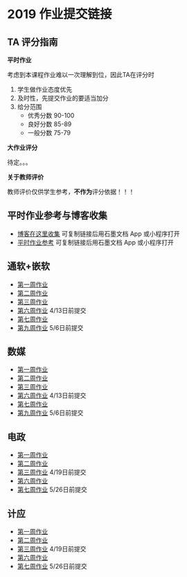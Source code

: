# 2019 作业提交链接

## TA 评分指南

**平时作业**

考虑到本课程作业难以一次理解到位，因此TA在评分时

1. 学生做作业态度优先
2. 及时性，先提交作业的要适当加分
3. 给分范围
    - 优秀分数 90-100
    - 良好分数 85-89
    - 一般分数 75-79

**大作业评分**

待定。。。

**关于教师评价**

教师评价仅供学生参考，**不作为**评分依据！！！

## 平时作业参考与博客收集

* [博客在这里收集](https://shimo.im/sheets/L9YT0Vg0qJQXcVBH/)  可复制链接后用石墨文档 App 或小程序打开
* [平时作业参考](https://shimo.im/sheets/MmxbgMfYzNAeZo37/)   可复制链接后用石墨文档 App 或小程序打开

## 通软+嵌软

* [第一周作业](https://shimo.im/sheets/c965qIVRJt00gRud/)
* [第二周作业](https://shimo.im/sheets/M0LHRZNZGXkotEIT/)
* [第三周作业](https://shimo.im/sheets/JxceGirRpvwePB53/)
* [第六周作业](https://shimo.im/sheets/TOuI5Kd3q84Jw9xk/) 4/13日前提交
* [第七周作业](https://shimo.im/sheets/e8mcSvmN4bE3lc6Y/)
* [第九周作业](https://shimo.im/sheets/p7hqIUxj3dUsPnGn/) 5/6日前提交

## 数媒

* [第一周作业](https://shimo.im/sheets/P1fmd8ei1YwU7ygw/)
* [第二周作业](https://shimo.im/sheets/uCoHiTWnEQwWJQ2O/)
* [第三周作业](https://shimo.im/sheets/Hj0RZtmbt3k7RcVW/)
* [第六周作业](https://shimo.im/sheets/J1LQJtKc8ucfk96V/) 4/13日前提交
* [第七周作业](https://shimo.im/sheets/IwqLFHFC2KIzAqXJ/)
* [第九周作业](https://shimo.im/sheets/urNsGoRbRXI0zLcP/) 5/6日前提交

## 电政

* [第一周作业](https://shimo.im/sheets/uBJjssYsbnAbcYaB/)
* [第二周作业](https://shimo.im/sheets/oZw5sMbTAhU06mmO/)
* [第三周作业](https://shimo.im/sheets/xEDYjza40VAeuGsI/) 4/19日前提交
* [第六周作业](https://shimo.im/sheets/0nHx4NrMCnEpNwLP/)
* [第七周作业](https://shimo.im/sheets/5SI2SrnVn6wFvuuP/) 5/26日前提交

## 计应

* [第一周作业](https://shimo.im/sheets/AWYflDcbmJoolCzU/)
* [第二周作业](https://shimo.im/sheets/Fd1h1RwsS30LKJCc/)
* [第三周作业](https://shimo.im/sheets/b0bx1fX9eOYLDDSt/) 4/19日前提交
* [第六周作业](https://shimo.im/sheets/Dls8pDYPbRkoi7jA/)
* [第七周作业](https://shimo.im/sheets/umiBi5t4kzsYV2G2/) 5/26日前提交

